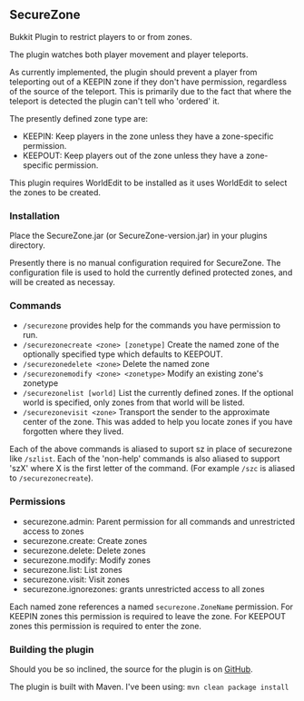 ## SecureZone
Bukkit Plugin to restrict players to or from zones.

The plugin watches both player movement and player teleports.

As currently implemented, the plugin should prevent a player from teleporting out of a KEEPIN zone 
if they don't have permission, regardless of the source of the teleport. This is primarily due to 
the fact that where the teleport is detected the plugin can't tell who 'ordered' it. 

The presently defined zone type are:

* KEEPIN: Keep players in the zone unless they have a zone-specific permission.
* KEEPOUT: Keep players out of the zone unless they have a zone-specific permission.

This plugin requires WorldEdit to be installed as it uses WorldEdit to select the zones to be created.

### Installation
Place the SecureZone.jar (or SecureZone-version.jar) in your plugins directory.

Presently there is no manual configuration required for SecureZone.
The configuration file is used to hold the currently defined protected zones, and will be created as necessay.

### Commands
* `/securezone`
provides help for the commands you have permission to run.
* `/securezonecreate <zone> [zonetype]`
Create the named zone of the optionally specified type which defaults to KEEPOUT.
* `/securezonedelete <zone>`
Delete the named zone
* `/securezonemodify <zone> <zonetype>`
Modify an existing zone's zonetype
* `/securezonelist [world]`
List the currently defined zones. 
If the optional world is specified, only zones from that world will be listed.
* `/securezonevisit <zone>`
Transport the sender to the approximate center of the zone.
This was added to help you locate zones if you have forgotten where they lived. 

Each of the above commands is aliased to suport sz in place of securezone like `/szlist`.
Each of the 'non-help' commands is also aliased to support 'szX' where X is the
first letter of the command. (For example `/szc` is aliased to `/securezonecreate`).

### Permissions
* securezone.admin: Parent permission for all commands and unrestricted access to zones
* securezone.create: Create zones
* securezone.delete: Delete zones
* securezone.modify: Modify zones
* securezone.list: List zones
* securezone.visit: Visit zones
* securezone.ignorezones: grants unrestricted access to all zones

Each named zone references a named `securezone.ZoneName` permission.
For KEEPIN zones this permission is required to leave the zone. 
For KEEPOUT zones this permission is required to enter the zone.

### Building the plugin

Should you be so inclined, the source for the plugin is on [GitHub](https://github.com/IBCodin/SecureZone "SecureZone on GitHub").

The plugin is built with Maven.
I've been using: `mvn clean package install`
